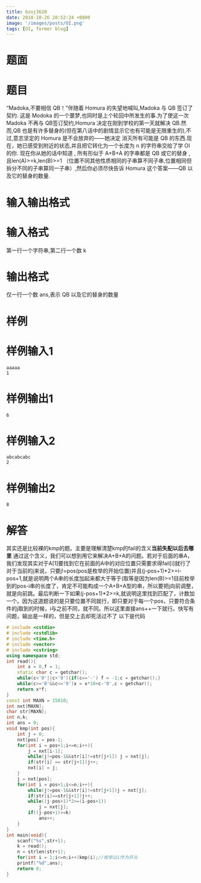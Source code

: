 ```yaml
---
title: bzoj3620
date: 2018-10-26 20:52:24 +0800
image: '/images/posts/OI.png'
tags: [OI, former blog]
---
```


# 题面
# 题目
“Madoka,不要相信 QB！”伴随着 Homura 的失望地喊叫,Madoka 与 QB 签订了契约.
这是 Modoka 的一个噩梦,也同时是上个轮回中所发生的事.为了使这一次 Madoka 不再与 QB签订契约,Homura 决定在刚到学校的第一天就解决 QB.然而,QB 也是有许多替身的(但在第八话中的剧情显示它也有可能是无限重生的),不过,意志坚定的 Homura 是不会放弃的——她决定
消灭所有可能是 QB 的东西.现在，她已感受到附近的状态,并且把它转化为一个长度为 n 的字符串交给了学 OI 的你.
现在你从她的话中知道 , 所有形似于 A+B+A 的字串都是 QB 或它的替身 , 且len(A)>=k,len(B)>=1 （位置不同其他性质相同的子串算不同子串,位置相同但拆分不同的子串算同一子串）,然后你必须尽快告诉 Homura 这个答案——QB 以及它的替身的数量.
# 输入输出格式
#  输入格式
第一行一个字符串,第二行一个数 k
#  输出格式
仅一行一个数 ans,表示 QB 以及它的替身的数量
#  样例
#  样例输入1
```
aaaaa
1
```
#  样例输出1
```
6
```
#  样例输入2
```
abcabcabc
2
```
#  样例输出2
```
8
```
# 解答
其实还是比较裸的kmp的题。主要是理解清楚kmp的fail的含义**当前失配以后去哪里** 通过这个含义，我们可以想到用它来解决A+B+A的问题。若对于后面的串A，我们发现其实对于A[1]要找到它在前面的A中的对应位置只需要求得fail[i]就行了
对于当前的j来说，只要j!=pos(pos是枚举的开始位置)并且(j-pos+1)*2>=i-pos+1,就是说明两个A串的长度加起来都大于等于(取等是因为len(B)>=1目前枚举到的pos-i串的长度了，肯定不可能构成一个A+B+A型的串，所以要把j向前调整，就是向前跳。最后判断一下如果(j-pos+1)*2>=k,就说明这里找到匹配了，计数加一个。因为这道题说的是只要位置不同就行，即只要对于每一个pos，只要符合条件的j取到的时候，i与之前不同，就不同。所以这里直接ans++一下就行。快写有问题，输出是一样的，但是交上去却死活过不了
以下是代码
```cpp
# include <cstdio>
# include <cstdlib>
# include <time.h>
# include <vector>
# include <cstring>
using namespace std;
int read(){
	int x = 0,f = 1;
	static char c = getchar();
	while(c<'0'||c>'9'){if(c=='-') f = -1;c = getchar();}
	while(c>='0'&&c<='9')x = x*10+c-'0',c = getchar();
	return x*f;
}
const int MAXN = 15010;
int nxt[MAXN];
char str[MAXN];
int n,k;
int ans = 0;
void kmp(int pos){
	int j = 0;
	nxt[pos] = pos-1;
	for(int i = pos+1;i<=n;i++){
		j = nxt[i-1];
		while(j!=pos-1&&str[i]!=str[j+1]) j = nxt[j];
		if(str[i] == str[j+1])j++;
		nxt[i] = j;
	}
	j = nxt[pos];
	for(int i = pos+1;i<=n;i++){
		while(j!=pos-1&&str[i]!=str[j+1])j = nxt[j];
		if(str[i]==str[j+1])j++;
		while((j-pos+1)*2>=(i-pos+1))
			j = nxt[j];
		if((j-pos+1)>=k)
			ans++;
	}
}
int main(void){
	scanf("%s",str+1);
	k = read();
	n = strlen(str+1);
	for(int i = 1;i<=n;i++)kmp(i);//枚举以i作为开头
	printf("%d",ans);
	return 0;
}
```